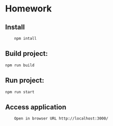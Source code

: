 # Homework

## Install

		npm intall

## Build project:
    
    npm run build
    
## Run project:

    npm run start

## Access application

		Open in browser URL http://localhost:3000/

